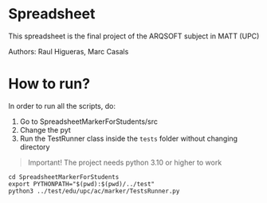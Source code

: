 # Spreadsheet
This spreadsheet is the final project of the ARQSOFT subject in MATT (UPC)

Authors: Raul Higueras, Marc Casals

# How to run?
In order to run all the scripts, do:
 1. Go to SpreadsheetMarkerForStudents/src
 2. Change the pyt
 3. Run the TestRunner class inside the `tests` folder without changing directory

> Important!
> The project needs python 3.10 or higher to work


```{bash}
cd SpreadsheetMarkerForStudents
export PYTHONPATH="$(pwd):$(pwd)/../test"
python3 ../test/edu/upc/ac/marker/TestsRunner.py
```